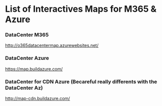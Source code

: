 # List of Interactives Maps for M365 & Azure

### DataCenter M365
http://o365datacentermap.azurewebsites.net/

### DataCenter Azure
https://map.buildazure.com/

### DataCenter for CDN Azure (Becareful really differents with the DataCenter Az)
http://map-cdn.buildazure.com/

